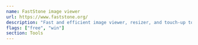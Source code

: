```yaml
---
name: FastStone image viewer
url: https://www.faststone.org/
description: "Fast and efficient image viewer, resizer, and touch-up tool that supports a huge variety of image formats."
flags: ["free", "win"]
section: Tools
---
```


